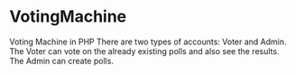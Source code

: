 # VotingMachine
Voting Machine in PHP
There are two types of accounts: Voter and Admin.
The Voter can vote on the already existing polls and also see the results.
The Admin can create polls.
